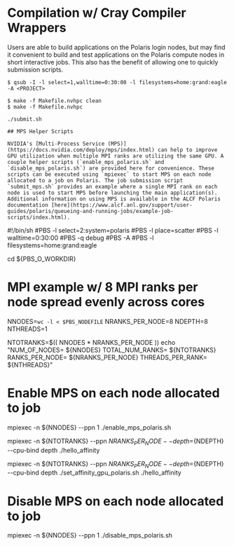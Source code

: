 # Compilation w/ Cray Compiler Wrappers
Users are able to build applications on the Polaris login nodes, but may find it convenient to build and test applications on the Polaris compute nodes in short interactive jobs. This also has the benefit of allowing one to quickly submission scripts.
```
$ qsub -I -l select=1,walltime=0:30:00 -l filesystems=home:grand:eagle -A <PROJECT>

$ make -f Makefile.nvhpc clean
$ make -f Makefile.nvhpc

./submit.sh

## MPS Helper Scripts

NVIDIA's [Multi-Process Service (MPS)](https://docs.nvidia.com/deploy/mps/index.html) can help to improve GPU utilization when multiple MPI ranks are utilizing the same GPU. A couple helper scripts (`enable_mps_polaris.sh` and `disable_mps_polaris.sh`) are provided here for convenience. These scripts can be executed using `mpiexec` to start MPS on each node allocated to a job on Polaris. The job submission script `submit_mps.sh` provides an example where a single MPI rank on each node is used to start MPS before launching the main application(s). Additional information on using MPS is available in the ALCF Polaris documentation [here](https://www.alcf.anl.gov/support/user-guides/polaris/queueing-and-running-jobs/example-job-scripts/index.html).

```
#!/bin/sh
#PBS -l select=2:system=polaris
#PBS -l place=scatter
#PBS -l walltime=0:30:00
#PBS -q debug 
#PBS -A <PROJECT>
#PBS -l filesystems=home:grand:eagle

cd ${PBS_O_WORKDIR}

# MPI example w/ 8 MPI ranks per node spread evenly across cores
NNODES=`wc -l < $PBS_NODEFILE`
NRANKS_PER_NODE=8
NDEPTH=8
NTHREADS=1

NTOTRANKS=$(( NNODES * NRANKS_PER_NODE ))
echo "NUM_OF_NODES= ${NNODES} TOTAL_NUM_RANKS= ${NTOTRANKS} RANKS_PER_NODE= ${NRANKS_PER_NODE} THREADS_PER_RANK= ${NTHREADS}"

# Enable MPS on each node allocated to job
mpiexec -n ${NNODES} --ppn 1 ./enable_mps_polaris.sh

mpiexec -n ${NTOTRANKS} --ppn ${NRANKS_PER_NODE} --depth=${NDEPTH} --cpu-bind depth ./hello_affinity

mpiexec -n ${NTOTRANKS} --ppn ${NRANKS_PER_NODE} --depth=${NDEPTH} --cpu-bind depth ./set_affinity_gpu_polaris.sh ./hello_affinity

# Disable MPS on each node allocated to job
mpiexec -n ${NNODES} --ppn 1 ./disable_mps_polaris.sh

```
